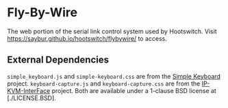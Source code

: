 Fly-By-Wire
===========

The web portion of the serial link control system used by Hootswitch. Visit
<https://saybur.github.io/hootswitch/flybywire/> to access.

External Dependencies
---------------------

`simple_keyboard.js` and `simple-keyboard.css` are from the
[Simple Keyboard](https://github.com/hodgef/simple-keyboard) project.
`keyboard-capture.js` and `keyboard-capture.css` are from the
[IP-KVM-InterFace](https://github.com/SterlingButters/ip-kvm-interface)
project. Both are available under a 1-clause BSD license at [./LICENSE.BSD].
